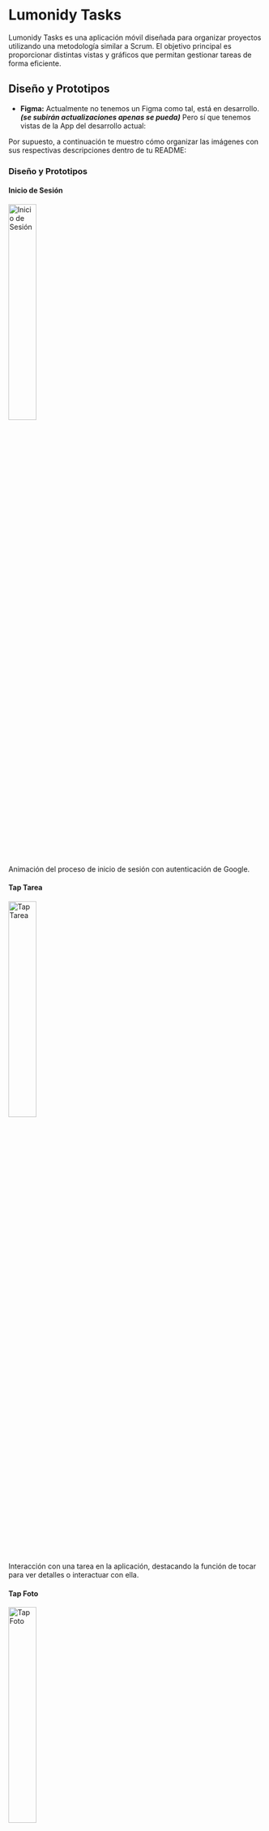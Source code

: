 # Lumonidy Tasks

Lumonidy Tasks es una aplicación móvil diseñada para organizar proyectos utilizando una metodología similar a Scrum. El objetivo principal es proporcionar distintas vistas y gráficos que permitan gestionar tareas de forma eficiente.

## Diseño y Prototipos
- **Figma:** Actualmente no  tenemos un Figma como tal, está en desarrollo. ___(se subirán actualizaciones apenas se pueda)___ Pero sí que tenemos vistas de la App del desarrollo actual:

Por supuesto, a continuación te muestro cómo organizar las imágenes con sus respectivas descripciones dentro de tu README:

### Diseño y Prototipos

#### Inicio de Sesión
<img src="docs/1-login.gif" alt="Inicio de Sesión" style="width: 33%; height: auto; object-fit: cover;">

Animación del proceso de inicio de sesión con autenticación de Google.

#### Tap Tarea
<img src="docs/2-tap_tarea.gif" alt="Tap Tarea" style="width: 33%; height: auto; object-fit: cover;">

Interacción con una tarea en la aplicación, destacando la función de tocar para ver detalles o interactuar con ella.

#### Tap Foto
<img src="docs/3-tap_photo.gif" alt="Tap Foto" style="width: 33%; height: auto; object-fit: cover;">

Funcionalidad de tocar para ver detalles de una foto en la aplicación.

#### Crear Tarea
<img src="docs/4-create-task.gif" alt="Crear Tarea" style="width: 33%; height: auto; object-fit: cover;">

Proceso de creación de una nueva tarea en la aplicación.

#### Eliminar Tarea
<img src="docs/5-delete-task.gif" alt="Eliminar Tarea" style="width: 33%; height: auto; object-fit: cover;">

Interacción para eliminar una tarea en la aplicación.

#### Logout e Inicio de Sesión
<img src="docs/6-logout-signIn-like-client.gif" alt="Logout e Inicio de Sesión" style="width: 33%; height: auto; object-fit: cover;">

Animación que muestra el proceso de cerrar sesión e iniciar sesión en la aplicación.


## Características Principales

- **Servicio de Autenticación:** Integración con Google Firebase Auth para permitir autenticación segura mediante cuentas de Google.
  
- **Almacenamiento de Imágenes:** Uso de Google Firebase Storage para la carga y almacenamiento de imágenes de perfil de usuario.

- **Base de Datos NoSQL:** Google Firebase Firestore se utiliza como base de datos NoSQL para almacenar y gestionar datos en tiempo real de manera eficiente.

- **Visión Serverless:** El proyecto se implementa como una aplicación cliente que interactúa directamente con los servicios de Firebase, eliminando la necesidad de un servidor backend intermedio.

## Funcionalidades Actuales

Por el momento, Lumonidy Tasks ofrece las siguientes funcionalidades:

- **Autenticación de Usuarios:** Permite a los usuarios autenticarse utilizando sus cuentas de Google.
  
- **Gestión de Tareas:** Permite crear, actualizar y eliminar tareas dentro de un proyecto utilizando Firebase Firestore como backend.

- **Subida de Imágenes:** Los usuarios pueden cargar y actualizar sus imágenes de perfil utilizando Firebase Storage.

## Tecnologías Utilizadas

- **Flutter:** El proyecto está desarrollado utilizando el framework Flutter de Google para la construcción de aplicaciones móviles nativas.

- **Dart:** El lenguaje de programación utilizado para desarrollar la lógica del proyecto, compatible con Flutter.

- **Google Firebase:** Se utiliza la suite de servicios de Firebase (Auth, Firestore, Storage) para proporcionar funcionalidades de backend a la aplicación móvil.

## Configuración del Proyecto

Para ejecutar este proyecto en tu entorno local, sigue estos pasos:

1. **Clonar el Repositorio:**
   ```bash
   git clone https://github.com/moisesnks/lumonidy_tasks
   ```

2. **Instalar Dependencias:**
   ```bash
   cd lumonidy_tasks
   flutter pub get
   ```

3. **Configurar Firebase:**
   - Crea un proyecto en [Firebase Console](https://console.firebase.google.com/).
   - Agrega tu aplicación Flutter al proyecto Firebase.
   - Instalar el [CLI de Flutter Firebase](https://firebase.flutter.dev/docs/cli/), para hacer la configuración del proyecto de manera más simple y sencilla.

4. **Ejecutar la Aplicación:**
   ```bash
   flutter run
   ```

## Contribuciones

Las contribuciones son bienvenidas. Si deseas contribuir a este proyecto, sigue estos pasos:

1. Realiza un fork del repositorio.
2. Crea una nueva rama (`git checkout -b feature/mejora`).
3. Realiza tus cambios y confirma (`git commit -am 'Añade una mejora'`).
4. Sube tus cambios a la rama (`git push origin feature/mejora`).
5. Abre una solicitud de extracción en GitHub.

## Contacto

Para más información sobre este proyecto, contáctame en [mleiva@utem.cl](mailto:mleiva@utem.cl).
